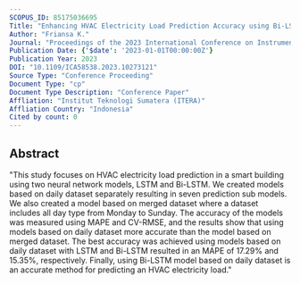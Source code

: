 ```yaml
---
SCOPUS_ID: 85175036695
Title: "Enhancing HVAC Electricity Load Prediction Accuracy using Bi-LSTM Method based on Daily Dataset"
Author: "Friansa K."
Journal: "Proceedings of the 2023 International Conference on Instrumentation, Control, and Automation, ICA 2023"
Publication Date: {'$date': '2023-01-01T00:00:00Z'}
Publication Year: 2023
DOI: "10.1109/ICA58538.2023.10273121"
Source Type: "Conference Proceeding"
Document Type: "cp"
Document Type Description: "Conference Paper"
Affliation: "Institut Teknologi Sumatera (ITERA)"
Affliation Country: "Indonesia"
Cited by count: 0
---
```


## Abstract
"This study focuses on HVAC electricity load prediction in a smart building using two neural network models, LSTM and Bi-LSTM. We created models based on daily dataset separately resulting in seven prediction sub models. We also created a model based on merged dataset where a dataset includes all day type from Monday to Sunday. The accuracy of the models was measured using MAPE and CV-RMSE, and the results show that using models based on daily dataset more accurate than the model based on merged dataset. The best accuracy was achieved using models based on daily dataset with LSTM and Bi-LSTM resulted in an MAPE of 17.29% and 15.35%, respectively. Finally, using Bi-LSTM model based on daily dataset is an accurate method for predicting an HVAC electricity load."
